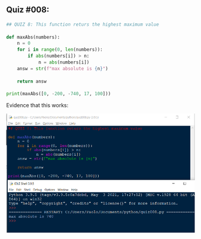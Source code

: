 ## Quiz #008:

```.py
## QUIZ 8: This function returs the highest maximum value

def maxAbs(numbers):
    n = 0
    for i in range(0, len(numbers)):
        if abs(numbers[i]) > n:
            n = abs(numbers[i])
    answ = str(f"max absolute is {n}")

    return answ

print(maxAbs([0, -200, -740, 17, 100]))
```

Evidence that this works:

![](quiz008.png)
